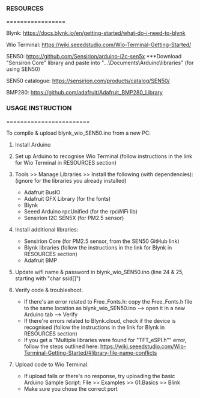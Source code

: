 ### RESOURCES ###
=================

Blynk:		 https://docs.blynk.io/en/getting-started/what-do-i-need-to-blynk

Wio Terminal:	 https://wiki.seeedstudio.com/Wio-Terminal-Getting-Started/

SEN50:		 https://github.com/Sensirion/arduino-i2c-sen5x
***Download "Sensiron Core" library and paste into "...\Documents\Arduino\libraries" (for using SEN50)

  SEN50 catalogue:	 https://sensirion.com/products/catalog/SEN50/

BMP280:		 https://github.com/adafruit/Adafruit_BMP280_Library


### USAGE INSTRUCTION ###
========================

To compile & upload blynk_wio_SEN50.ino from a new PC:

1. Install Arduino

2. Set up Arduino to recognise Wio Terminal (follow instructions in the link for Wio Terminal in RESOURCES section)

3. Tools >> Manage Libraries >> Install the following (with dependencies):
   (ignore for the libraries you already installed)
   - Adafruit BusIO
   - Adafruit GFX Library (for the fonts)
   - Blynk
   - Seeed Arduino rpcUnified (for the rpcWiFi lib)
   - Sensirion I2C SEN5X (for PM2.5 sensor)

4. Install additional libraries:
   - Sensirion Core (for PM2.5 sensor, from the SEN50 GitHub link)
   - Blynk libraries (follow the instructions in the link for Blynk in RESOURCES section)
   - Adafruit BMP 

5. Update wifi name & password in blynk_wio_SEN50.ino (line 24 & 25, starting with "char ssid[]")

6. Verify code & troubleshoot.
   - If there's an error related to Free_Fonts.h: copy the Free_Fonts.h file to the same location as blynk_wio_SEN50.ino --> open it in a new Arduino tab --> Verify
   - If there're errors related to Blynk.cloud, check if the device is recognised (follow the instructions in the link for Blynk in RESOURCES section)
   - If you get a "Multiple libraries were found for "TFT_eSPI.h"" error, follow the steps outlined here: https://wiki.seeedstudio.com/Wio-Terminal-Getting-Started/#library-file-name-conflicts

7. Upload code to Wio Terminal.
   - If upload fails or there's no response, try uploading the basic Arduino Sample Script: File >> Examples >> 01.Basics >> Blink
   - Make sure you chose the correct port
